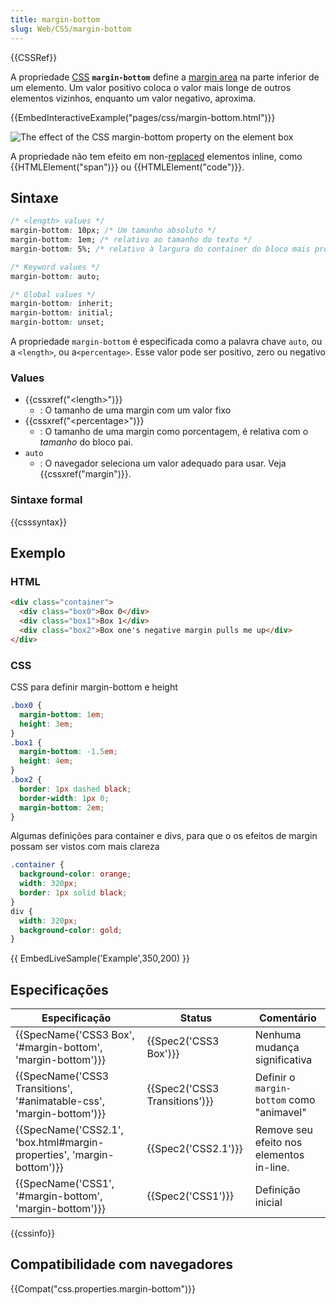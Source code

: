 ```yaml
---
title: margin-bottom
slug: Web/CSS/margin-bottom
---
```


{{CSSRef}}

A propriedade [CSS](/pt-BR/docs/Web/CSS) **`margin-bottom`** define a [margin area](/pt-BR/docs/Web/CSS/CSS_Box_Model/Introduction_to_the_CSS_box_model) na parte inferior de um elemento. Um valor positivo coloca o valor mais longe de outros elementos vizinhos, enquanto um valor negativo, aproxima.

{{EmbedInteractiveExample("pages/css/margin-bottom.html")}}

![The effect of the CSS margin-bottom property on the element box](/files/4045/margin-bottom.svg)

A propriedade não tem efeito em non-[replaced](/pt-BR/docs/Web/CSS/Replaced_element) elementos inline, como {{HTMLElement("span")}} ou {{HTMLElement("code")}}.

## Sintaxe

```css
/* <length> values */
margin-bottom: 10px; /* Um tamanho absoluto */
margin-bottom: 1em; /* relativo ao tamanho do texto */
margin-bottom: 5%; /* relativo à largura do container do bloco mais próximo */

/* Keyword values */
margin-bottom: auto;

/* Global values */
margin-bottom: inherit;
margin-bottom: initial;
margin-bottom: unset;
```

A propriedade `margin-bottom` é especificada como a palavra chave `auto`, ou a `<length>`, ou a`<percentage>`. Esse valor pode ser positivo, zero ou negativo

### Values

- {{cssxref("&lt;length&gt;")}}
  - : O tamanho de uma margin com um valor fixo
- {{cssxref("&lt;percentage&gt;")}}
  - : O tamanho de uma margin como porcentagem, é relativa com o _tamanho_ do bloco pai.
- `auto`
  - : O navegador seleciona um valor adequado para usar. Veja {{cssxref("margin")}}.

### Sintaxe formal

{{csssyntax}}

## Exemplo

### HTML

```html
<div class="container">
  <div class="box0">Box 0</div>
  <div class="box1">Box 1</div>
  <div class="box2">Box one's negative margin pulls me up</div>
</div>
```

### CSS

CSS para definir margin-bottom e height

```css
.box0 {
  margin-bottom: 1em;
  height: 3em;
}
.box1 {
  margin-bottom: -1.5em;
  height: 4em;
}
.box2 {
  border: 1px dashed black;
  border-width: 1px 0;
  margin-bottom: 2em;
}
```

Algumas definições para container e divs, para que o os efeitos de margin possam ser vistos com mais clareza

```css
.container {
  background-color: orange;
  width: 320px;
  border: 1px solid black;
}
div {
  width: 320px;
  background-color: gold;
}
```

{{ EmbedLiveSample('Example',350,200) }}

## Especificações

| Especificação                                                         | Status                        | Comentário                                |
| --------------------------------------------------------------------- | ----------------------------- | ----------------------------------------- |
| {{SpecName('CSS3 Box', '#margin-bottom', 'margin-bottom')}}           | {{Spec2('CSS3 Box')}}         | Nenhuma mudança significativa             |
| {{SpecName('CSS3 Transitions', '#animatable-css', 'margin-bottom')}}  | {{Spec2('CSS3 Transitions')}} | Definir o `margin-bottom` como "animavel" |
| {{SpecName('CSS2.1', 'box.html#margin-properties', 'margin-bottom')}} | {{Spec2('CSS2.1')}}           | Remove seu efeito nos elementos in-line.  |
| {{SpecName('CSS1', '#margin-bottom', 'margin-bottom')}}               | {{Spec2('CSS1')}}             | Definição inicial                         |

{{cssinfo}}

## Compatibilidade com navegadores

{{Compat("css.properties.margin-bottom")}}
